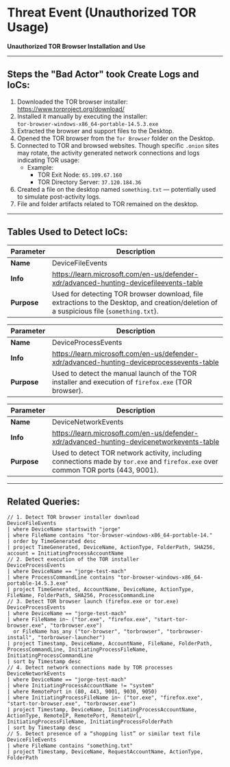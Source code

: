 # Threat Event (Unauthorized TOR Usage)
**Unauthorized TOR Browser Installation and Use**

---

## Steps the "Bad Actor" took Create Logs and IoCs:
1. Downloaded the TOR browser installer: https://www.torproject.org/download/
2. Installed it manually by executing the installer:  
   `tor-browser-windows-x86_64-portable-14.5.3.exe`
3. Extracted the browser and support files to the Desktop.
4. Opened the TOR browser from the `Tor Browser` folder on the Desktop.
5. Connected to TOR and browsed websites. Though specific `.onion` sites may rotate, the activity generated network connections and logs indicating TOR usage:
   - Example:  
     - TOR Exit Node: `65.109.67.160`
     - TOR Directory Server: `37.120.184.36`
6. Created a file on the desktop named `something.txt` — potentially used to simulate post-activity logs.
7. File and folder artifacts related to TOR remained on the desktop.

---

## Tables Used to Detect IoCs:

| **Parameter** | **Description** |
|---------------|------------------|
| **Name** | DeviceFileEvents |
| **Info** | https://learn.microsoft.com/en-us/defender-xdr/advanced-hunting-devicefileevents-table |
| **Purpose** | Used for detecting TOR browser download, file extractions to the Desktop, and creation/deletion of a suspicious file (`something.txt`). |

| **Parameter** | **Description** |
|---------------|------------------|
| **Name** | DeviceProcessEvents |
| **Info** | https://learn.microsoft.com/en-us/defender-xdr/advanced-hunting-deviceprocessevents-table |
| **Purpose** | Used to detect the manual launch of the TOR installer and execution of `firefox.exe` (TOR browser). |

| **Parameter** | **Description** |
|---------------|------------------|
| **Name** | DeviceNetworkEvents |
| **Info** | https://learn.microsoft.com/en-us/defender-xdr/advanced-hunting-devicenetworkevents-table |
| **Purpose** | Used to detect TOR network activity, including connections made by `tor.exe` and `firefox.exe` over common TOR ports (443, 9001). |

---

## Related Queries:

```kql
// 1. Detect TOR browser installer download
DeviceFileEvents
| where DeviceName startswith "jorge"
| where FileName contains "tor-browser-windows-x86_64-portable-14."
| order by TimeGenerated desc 
| project TimeGenerated, DeviceName, ActionType, FolderPath, SHA256, account = InitiatingProcessAccountName
// 2. Detect execution of the TOR installer
DeviceProcessEvents
| where DeviceName == "jorge-test-mach"
| where ProcessCommandLine contains "tor-browser-windows-x86_64-portable-14.5.3.exe"
| project TimeGenerated, AccountName, DeviceName, ActionType, FileName, FolderPath, SHA256, ProcessCommandLine
// 3. Detect TOR browser launch (firefox.exe or tor.exe)
DeviceProcessEvents
| where DeviceName == "jorge-test-mach"
| where FileName in~ ("tor.exe", "firefox.exe", "start-tor-browser.exe", "torbrowser.exe")
  or FileName has_any ("tor-browser", "torbrowser", "torbrowser-install", "torbrowser-launcher")
| project Timestamp, DeviceName, AccountName, FileName, FolderPath, ProcessCommandLine, InitiatingProcessFileName, InitiatingProcessCommandLine
| sort by Timestamp desc
// 4. Detect network connections made by TOR processes
DeviceNetworkEvents
| where DeviceName == "jorge-test-mach"
| where InitiatingProcessAccountName != "system"
| where RemotePort in (80, 443, 9001, 9030, 9050)
| where InitiatingProcessFileName in~ ("tor.exe", "firefox.exe", "start-tor-browser.exe", "torbrowser.exe")
| project Timestamp, DeviceName, InitiatingProcessAccountName, ActionType, RemoteIP, RemotePort, RemoteUrl, InitiatingProcessFileName, InitiatingProcessFolderPath
| sort by Timestamp desc
// 5. Detect presence of a “shopping list” or similar text file
DeviceFileEvents
| where FileName contains "something.txt"
| project Timestamp, DeviceName, RequestAccountName, ActionType, FolderPath
